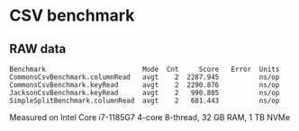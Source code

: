 # CSV benchmark

## RAW data

```
Benchmark                        Mode  Cnt     Score   Error  Units
CommonsCsvBenchmark.columnRead   avgt    2  2287.945          ns/op
CommonsCsvBenchmark.keyRead      avgt    2  2290.876          ns/op
JacksonCsvBenchmark.keyRead      avgt    2   990.805          ns/op
SimpleSplitBenchmark.columnRead  avgt    2   681.443          ns/op
```

Measured on Intel Core i7-1185G7 4-core 8-thread, 32 GB RAM, 1 TB NVMe
